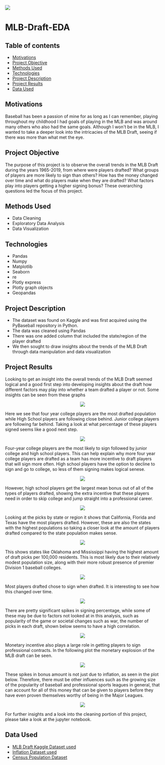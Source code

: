 <img src="images/MLBDraft.png">

# MLB-Draft-EDA

## Table of contents
- [Motivations](#motivations)
- [Project Objective](#project-objective)
- [Methods Used](#methods-used)
- [Technologies](#technologies)
- [Project Description](#project-description)
- [Project Results](#project-results)
- [Data Used](#data-used)

## Motivations
Baseball has been a passion of mine for as long as I can remember, playing throughout my childhood I had goals of playing in the MLB and was around many others who also had the same goals. Although I won't be in the MLB, I wanted to take a deeper look into the intricacies of the MLB Draft, seeing if there was more than what met the eye.

## Project Objective

The purpose of this project is to observe the overall trends in the MLB Draft during the years 1965-2019, from where were players drafted? What groups of players are more likely to sign than others? How has the money changed over time and what do players make when they are drafted? What factors play into players getting a higher signing bonus? These overarching questions led the focus of this project.


## Methods Used
+ Data Cleaning
+ Exploratory Data Analysis
+ Data Visualization

## Technologies
+ Pandas
+ Numpy
+ Matplotlib
+ Seaborn
+ re
+ Plotly express
+ Plotly graph objects
+ Geopandas

## Project Description
+ The dataset was found on Kaggle and was first acquired using the PyBaseball repository in Python.
+ The data was cleaned using Pandas
+ There was one added column that included the state/region of the player drafted
+ We then sought to draw insights about the trends of the MLB Draft through data manipulation and data visualization

## Project Results

Looking to get an insight into the overall trends of the MLB Draft seemed logical and a good first step into developing insights about the draft how different factors may play into whether a team drafted a player or not. Some insights can be seen from these graphs


<p align = "center">
<img src = "images/PicksByType.png" style>
</p>


Here we see that four year college players are the most drafted population while High School players are following close behind. Junior college players are following far behind. Taking a look at what percentage of these players signed seems like a good next step.

<p align = "center">
<img src = "images/SigningPercentType.png" style>
</p>


Four-year college players are the most likely to sign followed by junior college and high school players. This can help explain why more four year college players are drafted as a team has more incentive to draft players that will sign more often. High school players have the option to decline to sign and go to college, so less of them signing makes logical senese. 

<p align = "center">
<img src = "images/MeanBonusType.png" style>
</p>


However, high school players get the largest mean bonus out of all of the types of players drafted, showing the extra incentive that these players need in order to skip college and jump straight into a professional career.

<p align = "center">
<img src = "images/PicksByState.png" style>
</p>


Looking at the picks by state or region it shows that California, Florida and Texas have the most players drafted. However, these are also the states with the highest populations so taking a closer look at the amount of players drafted compared to the state population makes sense.

<p align = "center">
<img src = "images/ChoroByState.png" style>
</p>


This shows states like Oklahoma and Mississippi having the highest amount of draft picks per 100,000 residents. This is most likely due to their relatively modest population size, along with their more robust presence of premier Division 1 baseball colleges.

<p align = "center">
<img src = "images/SigningResultsOverall.png" style>
</p>


Most players drafted chose to sign when drafted. It is interesting to see how this changed over time.

<p align = "center">
<img src = "images/SigningProportionTime.png" style>
</p>


There are pretty significant spikes in signing percentage, while some of these may be due to factors not looked at in this analysis, such as popularity of the game or societal changes such as war, the number of picks in each draft, shown below seems to have a high correlation.

<p align = "center">
<img src = "images/NumberPicksTime.png" style>
</p>


Monetary incentive also plays a large role in getting players to sign professional contracts. In the following plot the monetary explosion of the MLB draft can be seen. 

<p align = "center">
<img src = "images/ScatterBonus.png" style>
</p>


These spikes in bonus amount is not just due to inflation, as seen in the plot below. Therefore, there must be other influences such as the growing size of the popularity of baseball and professional sports leagues in general, that can account for all of this money that can be given to players before they have even proven themselves worthy of being in the Major Leagues.

<p align = "center">
<img src = "images/InflationBonus.png" style>
</p>

For further insights and a look into the cleaning portion of this project, please take a look at the jupyter notebook.

## Data Used
+ [MLB Draft Kaggle Dataset used](https://www.kaggle.com/code/footballjoe789/pybaseballrepository/output)
+ [Inflation Dataset used](https://stats.oecd.org/index.aspx?DataSetCode=PRICES_CPI#)
+ [Census Population Dataset](https://www.census.gov/newsroom/press-kits/2019/national-state-estimates.html)







